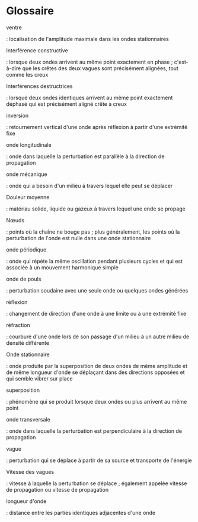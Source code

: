 # Glossaire

ventre

: localisation de l'amplitude maximale dans les ondes stationnaires

Interférence constructive

: lorsque deux ondes arrivent au même point exactement en phase ; c'est-à-dire que les crêtes des deux vagues sont précisément alignées, tout comme les creux

Interférences destructrices

: lorsque deux ondes identiques arrivent au même point exactement déphasé qui est précisément aligné crête à creux

inversion

: retournement vertical d'une onde après réflexion à partir d'une extrémité fixe

onde longitudinale

: onde dans laquelle la perturbation est parallèle à la direction de propagation

onde mécanique

: onde qui a besoin d'un milieu à travers lequel elle peut se déplacer

Douleur moyenne

: matériau solide, liquide ou gazeux à travers lequel une onde se propage

Nœuds

: points où la chaîne ne bouge pas ; plus généralement, les points où la perturbation de l'onde est nulle dans une onde stationnaire

onde périodique

: onde qui répète la même oscillation pendant plusieurs cycles et qui est associée à un mouvement harmonique simple

onde de pouls

: perturbation soudaine avec une seule onde ou quelques ondes générées

réflexion

: changement de direction d'une onde à une limite ou à une extrémité fixe

réfraction

: courbure d'une onde lors de son passage d'un milieu à un autre milieu de densité différente

Onde stationnaire

: onde produite par la superposition de deux ondes de même amplitude et de même longueur d'onde se déplaçant dans des directions opposées et qui semble vibrer sur place

superposition

: phénomène qui se produit lorsque deux ondes ou plus arrivent au même point

onde transversale

: onde dans laquelle la perturbation est perpendiculaire à la direction de propagation

vague

: perturbation qui se déplace à partir de sa source et transporte de l'énergie

Vitesse des vagues

: vitesse à laquelle la perturbation se déplace ; également appelée vitesse de propagation ou vitesse de propagation

longueur d'onde

: distance entre les parties identiques adjacentes d'une onde

